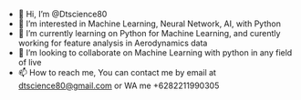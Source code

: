 - 👋 Hi, I’m @Dtscience80
- 👀 I’m interested in Machine Learning, Neural Network, AI, with Python 
- 🌱 I’m currently learning on Python for Machine Learning, and curently working for feature analysis in Aerodynamics data
- 💞️ I’m looking to collaborate on Machine Learning with python in any field of live
- 📫 How to reach me, You can contact me by email at dtscience80@gmail.com or WA me +6282211990305

<!---
Dtscience80/Dtscience80 is a ✨ special ✨ repository because its `README.md` (this file) appears on your GitHub profile.
You can click the Preview link to take a look at your changes.
--->
